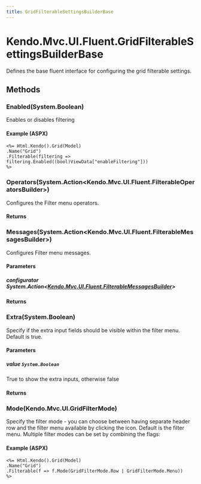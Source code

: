 ```yaml
---
title: GridFilterableSettingsBuilderBase
---
```


# Kendo.Mvc.UI.Fluent.GridFilterableSettingsBuilderBase
Defines the base fluent interface for configuring the grid filterable settings.




## Methods


### Enabled(System.Boolean)
Enables or disables filtering




#### Example (ASPX)
    <%= Html.Kendo().Grid(Model)
    .Name("Grid")
    .Filterable(filtering => filtering.Enabled((bool)ViewData["enableFiltering"]))
    %>


### Operators(System.Action\<Kendo.Mvc.UI.Fluent.FilterableOperatorsBuilder\>)
Configures the Filter menu operators.



#### Returns




### Messages(System.Action\<Kendo.Mvc.UI.Fluent.FilterableMessagesBuilder\>)
Configures Filter menu messages.


#### Parameters

##### configurator System.Action<[Kendo.Mvc.UI.Fluent.FilterableMessagesBuilder](/api/aspnet-mvc/Kendo.Mvc.UI.Fluent/FilterableMessagesBuilder)>




#### Returns




### Extra(System.Boolean)
Specify if the extra input fields should be visible within the filter menu. Default is true.


#### Parameters

##### value `System.Boolean`
True to show the extra inputs, otherwise false



#### Returns




### Mode(Kendo.Mvc.UI.GridFilterMode)
Specify the filter mode - you can choose between having separate header row and the filter menu available by clicking the icon. Default is the filter menu.
            Multiple filter modes can be set by combining the flags:




#### Example (ASPX)
    <%= Html.Kendo().Grid(Model)
    .Name("Grid")
    .Filterable(f => f.Mode(GridFilterMode.Row | GridFilterMode.Menu))
    %>



